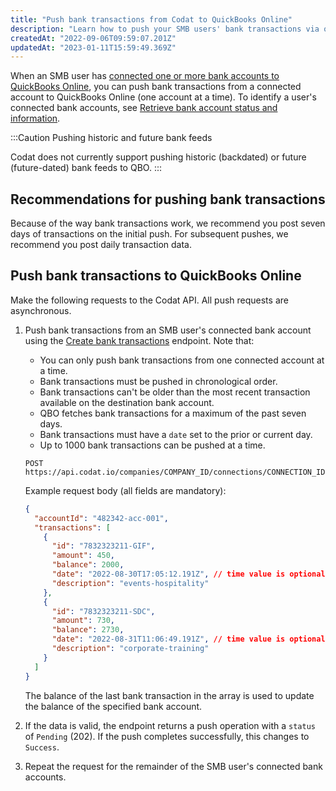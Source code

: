 ```yaml
---
title: "Push bank transactions from Codat to QuickBooks Online"
description: "Learn how to push your SMB users' bank transactions via our QuickBooks Online Bank Feeds integration."
createdAt: "2022-09-06T09:59:07.201Z"
updatedAt: "2023-01-11T15:59:49.369Z"
---
```


When an SMB user has [connected one or more bank accounts to QuickBooks Online](/accounting-qbo-bank-feeds-smb-customer-steps), you can push bank transactions from a connected account to QuickBooks Online (one account at a time). To identify a user's connected bank accounts, see [Retrieve bank account status and information](/bank-feed-qbo-bank-feeds-setup#retrieve-bank-account-status-and-information).

:::Caution Pushing historic and future bank feeds

Codat does not currently support pushing historic (backdated) or future (future-dated) bank feeds to QBO.
:::

## Recommendations for pushing bank transactions

Because of the way bank transactions work, we recommend you post seven days of transactions on the initial push. For subsequent pushes, we recommend you post daily transaction data.

## Push bank transactions to QuickBooks Online

Make the following requests to the Codat API. All push requests are asynchronous.

1. Push bank transactions from an SMB user's connected bank account using the <a className="external" href="https://api.codat.io/swagger/index.html#/BankAccounts/post_companies__companyId__connections__connectionId__push_bankAccounts__accountId__bankTransactions" target="_blank">Create bank transactions</a> endpoint. Note that:

   - You can only push bank transactions from one connected account at a time.
   - Bank transactions must be pushed in chronological order.
   - Bank transactions can't be older than the most recent transaction available on the destination bank account.
   - QBO fetches bank transactions for a maximum of the past seven days.
   - Bank transactions must have a `date` set to the prior or current day.
   - Up to 1000 bank transactions can be pushed at a time.

   ```http
   POST https://api.codat.io/companies/COMPANY_ID/connections/CONNECTION_ID/push/bankAccounts/ACCOUNT_ID/bankTransactions
   ```

   Example request body (all fields are mandatory):

   ```json
   {
     "accountId": "482342-acc-001",
     "transactions": [
       {
         "id": "7832323211-GIF",
         "amount": 450,
         "balance": 2000,
         "date": "2022-08-30T17:05:12.191Z", // time value is optional
         "description": "events-hospitality"
       },
       {
         "id": "7832323211-SDC",
         "amount": 730,
         "balance": 2730,
         "date": "2022-08-31T11:06:49.191Z", // time value is optional
         "description": "corporate-training"
       }
     ]
   }
   ```

   The balance of the last bank transaction in the array is used to update the balance of the specified bank account.

2. If the data is valid, the endpoint returns a push operation with a `status` of `Pending` (202). If the push completes successfully, this changes to `Success`.

3. Repeat the request for the remainder of the SMB user's connected bank accounts.
